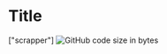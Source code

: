 # Title

["scrapper"]
![GitHub code size in bytes](https://img.shields.io/github/languages/code-size/rockethelll/REPO_NAME)
